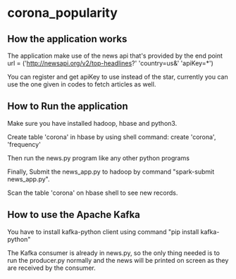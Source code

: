 # corona_popularity

## How the application works
The application make use of the news api that's provided by the end point  url = ('http://newsapi.org/v2/top-headlines?'
           'country=us&'
           'apiKey=*')
 <p> You can register and get apiKey to use instead of the star, currently you can use the one given in codes to fetch articles as well.   

## How to Run the application

<p>Make sure you have installed hadoop, hbase and python3. 
<p>Create table 'corona' in hbase by using shell command:  create 'corona', 'frequency'
<p>Then run the news.py program like any other python programs
<p>Finally, Submit the news_app.py to hadoop by command "spark-submit news_app.py". 
<p>Scan the table 'corona' on hbase shell to see new records.  
           
           
 ## How to use the Apache Kafka
 <p>You have to install kafka-python client using command "pip install kafka-python"
 <p> The Kafka consumer is already in news.py, so the only thing needed is to run the producer.py normally and the news will be printed on screen as they are received by the consumer.
